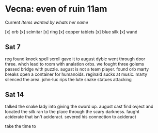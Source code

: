# Vecna: even of ruin 11am

Current
_Items wanted by whats her name_

[x] orb
[x] scimitar
[x] ring
[x] copper tablets
[x] blue silk
[x] wand

## Sat 7

reg found knock spell scroll gave it to august
dybic went through door three. whch lead to room with analation orbs.
we fought three golems
passed bridge with puzzle. august is not a team player.
found orb
marty breaks open a container for humanoids.
reginald sucks at music.
marty silenced the area.
john-luc rips the lute
snake statues attacking

## Sat 14

talked the snake lady into giving the sword up.
august cast find ovject and located the silk
ran to the place through the scary darkness.
faught aciderate that isn't acideract.
severed his connection to acideract

take the time to

